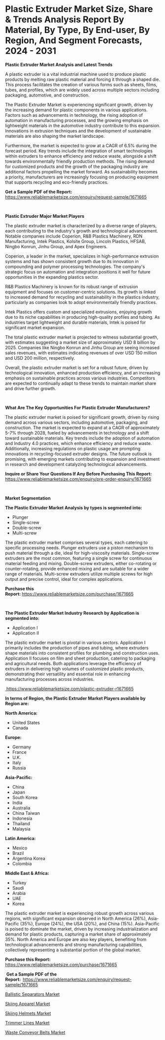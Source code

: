 <p><h1>Plastic Extruder Market Size, Share & Trends Analysis Report By Material, By Type, By End-user, By Region, And Segment Forecasts, 2024 - 2031</h1></p><p><strong>Plastic Extruder Market Analysis and Latest Trends</strong></p>
<p><p>A plastic extruder is a vital industrial machine used to produce plastic products by melting raw plastic material and forcing it through a shaped die. This process facilitates the creation of various forms such as sheets, films, tubes, and profiles, which are widely used across multiple sectors including packaging, automotive, and construction.</p><p>The Plastic Extruder Market is experiencing significant growth, driven by the increasing demand for plastic components in various applications. Factors such as advancements in technology, the rising adoption of automation in manufacturing processes, and the growing emphasis on lightweight materials in the automotive industry contribute to this expansion. Innovations in extrusion techniques and the development of sustainable materials are also shaping the market landscape.</p><p>Furthermore, the market is expected to grow at a CAGR of 6.5% during the forecast period. Key trends include the integration of smart technologies within extruders to enhance efficiency and reduce waste, alongside a shift towards environmentally friendly production methods. The rising demand for customized products and the growth of the packaging industry are additional factors propelling the market forward. As sustainability becomes a priority, manufacturers are increasingly focusing on producing equipment that supports recycling and eco-friendly practices.</p></p>
<p><strong>Get a Sample PDF of the Report:&nbsp;</strong> <a href="https://www.reliablemarketsize.com/enquiry/request-sample/1671665?utm_campaign=1127&utm_medium=2&utm_source=Github&utm_content=ia&utm_term=10102024&utm_id=plastic-extruder">https://www.reliablemarketsize.com/enquiry/request-sample/1671665</a></p>
<p>&nbsp;</p>
<p><strong>Plastic Extruder Major Market Players</strong></p>
<p><p>The plastic extruder market is characterized by a diverse range of players, each contributing to the industry's growth and technological advancement. Notable companies include Coperion, R&B Plastics Machinery, RDN Manufacturing, Intek Plastics, Kolsite Group, Lincoln Plastics, HFSAB, Ningbo Konrun, Jinhu Group, and Apex Engineers.</p><p>Coperion, a leader in the market, specializes in high-performance extrusion systems and has shown consistent growth due to its innovation in compounding and polymer processing technologies. The company's strategic focus on automation and integration positions it well for future opportunities in the expanding plastics sector.</p><p>R&B Plastics Machinery is known for its robust range of extrusion equipment and focuses on customer-centric solutions. Its growth is linked to increased demand for recycling and sustainability in the plastics industry, particularly as companies look to adopt environmentally friendly practices.</p><p>Intek Plastics offers custom and specialized extrusions, enjoying growth due to its niche capabilities in producing high-quality profiles and tubing. As industries target lightweight and durable materials, Intek is poised for significant market expansion.</p><p>The total plastic extruder market is projected to witness substantial growth, with estimates suggesting a market size of approximately USD 8 billion by 2025. Companies like Ningbo Konrun and Jinhu Group are seeing increased sales revenues, with estimates indicating revenues of over USD 150 million and USD 200 million, respectively.</p><p>Overall, the plastic extruder market is set for a robust future, driven by technological innovation, enhanced production efficiency, and an increasing emphasis on sustainable practices across various industries. Competitors are expected to continually adapt to these trends to maintain market share and drive further growth.</p></p>
<p>&nbsp;</p>
<p><strong>What Are The Key Opportunities For Plastic Extruder Manufacturers?</strong></p>
<p><p>The plastic extruder market is poised for significant growth, driven by rising demand across various sectors, including automotive, packaging, and construction. The market is expected to expand at a CAGR of approximately 5-7% through 2028, fueled by advancements in technology and a shift toward sustainable materials. Key trends include the adoption of automation and Industry 4.0 practices, which enhance efficiency and reduce waste. Additionally, increasing regulations on plastic usage are prompting innovations in recycling-focused extruder designs. The future outlook is promising, with emerging markets contributing to expansion and investment in research and development catalyzing technological advancements.</p></p>
<p><strong>Inquire or Share Your Questions If Any Before Purchasing This Report:</strong> <a href="https://www.reliablemarketsize.com/enquiry/pre-order-enquiry/1671665?utm_campaign=1127&utm_medium=2&utm_source=Github&utm_content=ia&utm_term=10102024&utm_id=plastic-extruder">https://www.reliablemarketsize.com/enquiry/pre-order-enquiry/1671665</a></p>
<p>&nbsp;</p>
<p><strong>Market Segmentation</strong></p>
<p><strong>The Plastic Extruder Market Analysis by types is segmented into:</strong></p>
<p><ul><li>Plunger</li><li>Single-screw</li><li>Double-screw</li><li>Multi-screw</li></ul></p>
<p><p>The plastic extruder market comprises several types, each catering to specific processing needs. Plunger extruders use a piston mechanism to push material through a die, ideal for high-viscosity materials. Single-screw extruders are the most common, featuring a single screw for continuous material feeding and mixing. Double-screw extruders, either co-rotating or counter-rotating, provide enhanced mixing and are suitable for a wider range of materials. Multi-screw extruders utilize multiple screws for high output and precise control, ideal for complex applications.</p></p>
<p><strong>Purchase this Report:&nbsp;</strong><a href="https://www.reliablemarketsize.com/purchase/1671665?utm_campaign=1127&utm_medium=2&utm_source=Github&utm_content=ia&utm_term=10102024&utm_id=plastic-extruder">https://www.reliablemarketsize.com/purchase/1671665</a></p>
<p>&nbsp;</p>
<p><strong>The Plastic Extruder Market Industry Research by Application is segmented into:</strong></p>
<p><ul><li>Application I</li><li>Application II</li></ul></p>
<p><p>The plastic extruder market is pivotal in various sectors. Application I primarily includes the production of pipes and tubing, where extruders shape materials into consistent profiles for plumbing and construction uses. Application II focuses on film and sheet production, catering to packaging and agricultural needs. Both applications leverage the efficiency of extruders in delivering high volumes of customized plastic products, demonstrating their versatility and essential role in enhancing manufacturing processes across industries.</p></p>
<p><a href="https://www.reliablemarketsize.com/plastic-extruder-r1671665?utm_campaign=1127&utm_medium=2&utm_source=Github&utm_content=ia&utm_term=10102024&utm_id=plastic-extruder">&nbsp;https://www.reliablemarketsize.com/plastic-extruder-r1671665</a></p>
<p><strong>In terms of Region, the Plastic Extruder Market Players available by Region are:</strong></p>
<p>
    <p> <strong> North America: </strong>
        <ul>
            <li>United States</li>
            <li>Canada</li>
        </ul>
        </p> 
    <p> <strong> Europe: </strong>
        <ul>
            <li>Germany</li>
            <li>France</li>
            <li>U.K.</li>
            <li>Italy</li>
            <li>Russia</li>
        </ul>
        </p> 
    <p> <strong> Asia-Pacific: </strong>
        <ul>
            <li>China</li>
            <li>Japan</li>
            <li>South Korea</li>
            <li>India</li>
            <li>Australia</li>
            <li>China Taiwan</li>
            <li>Indonesia</li>
            <li>Thailand</li>
            <li>Malaysia</li>
        </ul>
        </p> 
    <p> <strong> Latin America: </strong>
        <ul>
            <li>Mexico</li>
            <li>Brazil</li>
            <li>Argentina Korea</li>
            <li>Colombia</li>
        </ul>
        </p> 
    <p> <strong> Middle East & Africa: </strong>
        <ul>
            <li>Turkey</li>
            <li>Saudi</li>
            <li>Arabia</li>
            <li>UAE</li>
            <li>Korea</li>
        </ul>
    </p>
    </p>
<p><p>The plastic extruder market is experiencing robust growth across various regions, with significant expansion observed in North America (26%), Asia-Pacific (35%), Europe (24%), the USA (20%), and China (15%). Asia-Pacific is poised to dominate the market, driven by increasing industrialization and demand for plastic products, capturing a market share of approximately 35%. North America and Europe are also key players, benefiting from technological advancements and strong manufacturing capabilities, collectively representing a substantial portion of the global market.</p></p>
<p><strong>Purchase this Report: </strong><a href="https://www.reliablemarketsize.com/purchase/1671665?utm_campaign=1127&utm_medium=2&utm_source=Github&utm_content=ia&utm_term=10102024&utm_id=plastic-extruder">https://www.reliablemarketsize.com/purchase/1671665</a></p>
<p>&nbsp;<strong>Get a Sample PDF of the Report:&nbsp;&nbsp;</strong><a href="https://www.reliablemarketsize.com/enquiry/request-sample/1671665?utm_campaign=1127&utm_medium=2&utm_source=Github&utm_content=ia&utm_term=10102024&utm_id=plastic-extruder">https://www.reliablemarketsize.com/enquiry/request-sample/1671665</a></p>
<p><strong></strong></p>
<p><p><a href="https://github.com/shebaharrifx/Market-Research-Report-List-1/blob/main/ballistic-separators-market.md?utm_campaign=1127&utm_medium=2&utm_source=Github&utm_content=ia&utm_term=10102024&utm_id=plastic-extruder">Ballistic Separators Market</a></p><p><a href="https://www.linkedin.com/pulse/top-trends-transforming-skiing-apparel-market-2024-2031-firmotion-nywuc?utm_campaign=1127&utm_medium=2&utm_source=Github&utm_content=ia&utm_term=10102024&utm_id=plastic-extruder">Skiing Apparel Market</a></p><p><a href="https://www.linkedin.com/pulse/skiing-helmets-market-research-report-exploring-size-revenue-wd4ke?utm_campaign=1127&utm_medium=2&utm_source=Github&utm_content=ia&utm_term=10102024&utm_id=plastic-extruder">Skiing Helmets Market</a></p><p><a href="https://www.linkedin.com/pulse/trimmer-lines-market-penetration-strategies-untapped-markets-osdjf?utm_campaign=1127&utm_medium=2&utm_source=Github&utm_content=ia&utm_term=10102024&utm_id=plastic-extruder">Trimmer Lines Market</a></p><p><a href="https://github.com/yoreivesal/Market-Research-Report-List-1/blob/main/waste-conveyor-belts-market.md?utm_campaign=1127&utm_medium=2&utm_source=Github&utm_content=ia&utm_term=10102024&utm_id=plastic-extruder">Waste Conveyor Belts Market</a></p></p>